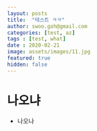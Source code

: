 ```yaml
---
layout: posts
title:  "테스트 ㅋㅋ"
author: swoo.goh@gmail.com
categories: [test, az]
tags : [test, what]
date : 2020-02-21
image: assets/images/11.jpg
featured: true
hidden: false
---
```


# 나오냐
* 나오나
